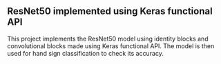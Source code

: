 ## ResNet50 implemented using Keras functional API
This project implements the ResNet50 model using identity blocks and convolutional blocks made using Keras functional API. The model is then used for hand sign classification to check its accuracy.
